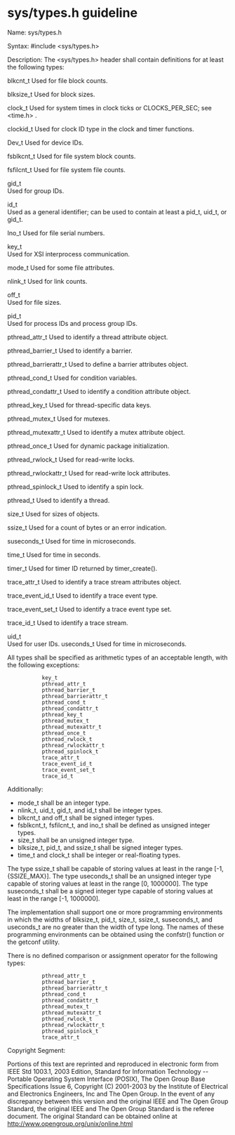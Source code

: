 # sys/types.h guideline
 
 Name:
        sys/types.h


Syntax:
        #include <sys/types.h>


Description:
        The <sys/types.h> header shall contain definitions for at 
        least the following types:
        
blkcnt_t
              Used for file block counts.


blksize_t
              Used for block sizes.


clock_t
              Used for system times in clock ticks or CLOCKS_PER_SEC; 
              see <time.h> .


clockid_t
              Used for clock ID type in the clock and timer functions.


Dev_t
			  Used for device IDs.




fsblkcnt_t
              Used for file system block counts.


fsfilcnt_t
              Used for file system file counts.


gid_t  
			  Used for group IDs.


id_t   
			  Used  as  a  general identifier; can be used to contain at
			  least a pid_t, uid_t, or gid_t.


Ino_t
			  Used for file serial numbers.


key_t  
			  Used for XSI interprocess communication.


mode_t 
			  Used for some file attributes.


nlink_t
              Used for link counts.


off_t  
			  Used for file sizes.


pid_t  
			  Used for process IDs and process group IDs.


pthread_attr_t
			  Used to identify a thread attribute object.


pthread_barrier_t
              Used to identify a barrier.


pthread_barrierattr_t
              Used to define a barrier attributes object.


pthread_cond_t
              Used for condition variables.


pthread_condattr_t
              Used to identify a condition attribute object.


pthread_key_t
              Used for thread-specific data keys.


pthread_mutex_t
              Used for mutexes.


pthread_mutexattr_t
              Used to identify a mutex attribute object.


pthread_once_t
              Used for dynamic package initialization.


pthread_rwlock_t
              Used for read-write locks.


pthread_rwlockattr_t
              Used for read-write lock attributes.


pthread_spinlock_t
              Used to identify a spin lock.


pthread_t
              Used to identify a thread.


size_t 
			  Used for sizes of objects.


ssize_t
              Used for a count of bytes or an error indication.


suseconds_t
              Used for time in microseconds.


time_t 
			  Used for time in seconds.


timer_t
              Used for timer ID returned by timer_create().


trace_attr_t
              Used to identify a trace stream attributes object.


trace_event_id_t
              Used to identify a trace event type.


trace_event_set_t
              Used to identify a trace event type set.


trace_id_t
              Used to identify a trace stream.


uid_t  
			  Used for user IDs.
useconds_t
              Used for time in microseconds.


All types shall be specified as arithmetic types of an acceptable
length, with the following exceptions:


			   key_t
               pthread_attr_t
               pthread_barrier_t
               pthread_barrierattr_t
               pthread_cond_t
               pthread_condattr_t
               pthread_key_t
               pthread_mutex_t
               pthread_mutexattr_t
               pthread_once_t
               pthread_rwlock_t
               pthread_rwlockattr_t
               pthread_spinlock_t
               trace_attr_t
               trace_event_id_t
               trace_event_set_t
               trace_id_t


Additionally:


* mode_t shall be an integer type.
* nlink_t, uid_t, gid_t, and id_t shall be integer types.
* blkcnt_t and off_t shall be signed integer types.
* fsblkcnt_t, fsfilcnt_t,   and ino_t shall be defined as unsigned 
  integer types.
* size_t shall be an unsigned integer type.
* blksize_t, pid_t, and ssize_t shall be signed integer types.
* time_t and clock_t shall be integer or real-floating types.




The type ssize_t shall be capable of storing values at least in the 
range [-1, {SSIZE_MAX}]. The type useconds_t shall be an unsigned 
integer type  capable of storing values at least in the 
range [0, 1000000]. The type suseconds_t shall be a signed integer type 
capable of storing values at least in the range [-1, 1000000].


The implementation shall support one or more programming environments in
 which the widths of blksize_t, pid_t, size_t, ssize_t, suseconds_t, and 
 useconds_t are no greater than the width of type long. The names of 
 these programming environments can be obtained using the confstr() 
 function or the getconf utility.


There is no defined comparison or assignment operator for the following 
 types:


			   pthread_attr_t
               pthread_barrier_t
               pthread_barrierattr_t
               pthread_cond_t
               pthread_condattr_t
               pthread_mutex_t
               pthread_mutexattr_t
               pthread_rwlock_t
               pthread_rwlockattr_t
               pthread_spinlock_t
               trace_attr_t




Copyright Segment:


Portions of this text are reprinted and reproduced in electronic form 
 from IEEE Std 1003.1, 2003 Edition, Standard for Information Technology 
 -- Portable Operating System Interface (POSIX), The Open Group Base 
 Specifications Issue 6, Copyright (C) 2001-2003 by the Institute of 
 Electrical and Electronics Engineers, Inc and The Open Group. In the 
 event of any discrepancy between this version and the original IEEE and
 The Open Group Standard, the original IEEE and The Open Group Standard 
 is the referee document. The original Standard can be obtained online 
 at http://www.opengroup.org/unix/online.html
